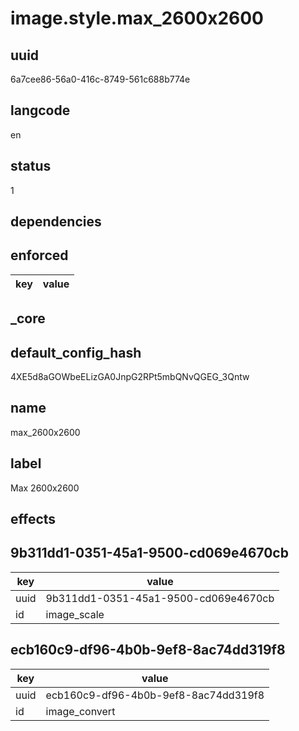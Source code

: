 # image.style.max_2600x2600

## uuid
6a7cee86-56a0-416c-8749-561c688b774e

## langcode
en

## status
1

## dependencies

## enforced
|key|value|
|-|-|


## _core

## default_config_hash
4XE5d8aGOWbeELizGA0JnpG2RPt5mbQNvQGEG_3Qntw

## name
max_2600x2600

## label
Max 2600x2600

## effects

## 9b311dd1-0351-45a1-9500-cd069e4670cb
|key|value|
|-|-|
|uuid|9b311dd1-0351-45a1-9500-cd069e4670cb|
|id|image_scale|


## ecb160c9-df96-4b0b-9ef8-8ac74dd319f8
|key|value|
|-|-|
|uuid|ecb160c9-df96-4b0b-9ef8-8ac74dd319f8|
|id|image_convert|

